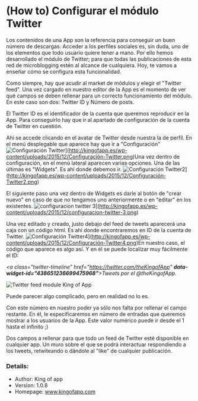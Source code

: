 # **(How to) Configurar el módulo Twitter**

Los contenidos de una App son la referencia para conseguir un buen número de descargas. Acceder a los perfiles sociales es, sin duda, uno de los elementos que todo usuario quiere tener a mano. Por ello hemos desarrollado el módulo de Twitter; para que todas las publicaciones de esta red de microblogging estén al alcance de cualquiera. Hoy, te vamos a enseñar cómo se configura esta funcionalidad.

Como siempre, hay que acudir al market de módulos y elegir el "Twitter feed". Una vez cargado en nuestro editor de la App es el momento de ver qué campos se deben rellenar para un correcto funcionamiento del módulo. En este caso son dos: Twitter ID y Número de posts.

El Twitter ID es el identificador de la cuenta que queremos reproducir en la App. Para conseguirlo hay que ir al apartado de configuración de la cuenta de Twitter en cuestión.

Ahí se accede clicando en el avatar de Twitter desde nuestra la de perfil. En el menú desplegable que aparece hay que ir a "Configuración" ![Configuración Twitter](http://kingofapp.es/wp-content/uploads/2015/12/Configuración-Twitter-300x159.png)](http://kingofapp.es/wp-content/uploads/2015/12/Configuración-Twitter.png)Una vez dentro de configuración, en el menú lateral aparecen varias opciones. Una de las últimas es "Widgets". Es ahí donde debemos ir. ![Configuración Twitter2](http://kingofapp.es/wp-content/uploads/2015/12/Configuración-Twitter2-300x198.png)](http://kingofapp.es/wp-content/uploads/2015/12/Configuración-Twitter2.png)

El siguiente paso una vez dentro de Widgets es darle al botón de "crear nuevo" en caso de que no tengamos uno anteriormente o en "editar" en los existentes. ![configuracion twitter 3](http://kingofapp.es/wp-content/uploads/2015/12/configuracion-twitter-3-300x165.png)](http://kingofapp.es/wp-content/uploads/2015/12/configuracion-twitter-3.png)

Una vez editado y creado, justo debajo del feed de tweets aparecerá una caja con un código html. Es ahí donde encontraremos en ID de la cuenta de Twitter.
![Configuración Twitter4](http://kingofapp.es/wp-content/uploads/2015/12/Configuración-Twitter4-300x159.png)](http://kingofapp.es/wp-content/uploads/2015/12/Configuración-Twitter4.png)En nuestro caso, el código que aparece es algo así. Y en él se puede localizar muy fácilmente el ID:

_<a class="twitter-timeline" href="https://twitter.com/theKingofApp" **data-widget-id="438651236699475968"**>Tweets por el @theKingofApp.</a>_ _<script>!function(d,s,id){var js,fjs=d.getElementsByTagName(s)[0],p=/^http:/.test(d.location)?'http':'https';if(!d.getElementById(id)){js=d.createElement(s);js.id=id;js.src=p+"://platform.twitter.com/widgets.js";fjs.parentNode.insertBefore(js,fjs);}}(document,"script","twitter-wjs");</script>_

![Twitter feed module King of App](http://kingofapp.es/wp-content/uploads/2015/12/Twitter-feed-module-King-of-App-300x159.png)

Puede parecer algo complicado, pero en realidad no lo es.

Con este número en nuestro poder ya sólo nos falta por rellenar el campo restante. En él, le especificaremos en número de entradas que queremos mostrar a los usuarios de la App. Este valor numérico puede ir desde el 1 hasta el infinito ;)

Dos campos a rellenar para que todo un feed de Twitter esté disponible en cualquier app. Un muro sobre el que se podrá interactuar respondiendo a los tweets, retwiteando o dándole al "like" de cualquier publicación.

### Details:

- Author: King of app
- Version: 1.0.8
- Homepage: www.kingofapp.com
